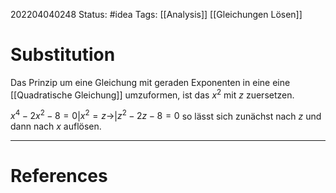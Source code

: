 
202204040248
Status: #idea
Tags: [[Analysis]] [[Gleichungen Lösen]]

# Substitution
Das Prinzip um eine Gleichung mit geraden Exponenten in eine  eine [[Quadratische Gleichung]] umzuformen, ist das $x^2$ mit $z$  zuersetzen.

$x^4-2x^2-8=0$|$x^2=z$->|$z^2-2z-8=0$
so lässt sich zunächst nach $z$ und dann nach $x$ auflösen.



___
# References